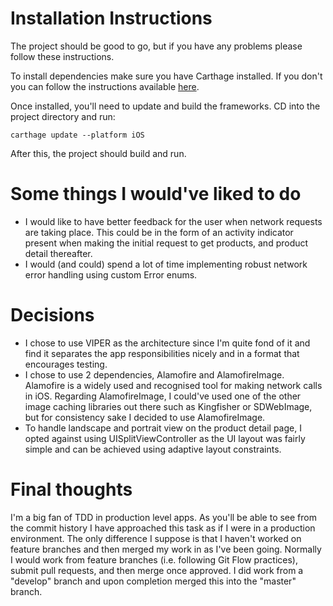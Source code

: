 # Installation Instructions

The project should be good to go, but if you have any problems please follow these instructions.

To install dependencies make sure you have Carthage installed. If you don't you can follow the instructions available [here](https://github.com/Carthage/Carthage/#installing-carthage).

Once installed, you'll need to update and build the frameworks. CD into the project directory and run:

```
carthage update --platform iOS
```

After this, the project should build and run.

# Some things I would've liked to do

- I would like to have better feedback for the user when network requests are taking place. This could be in the form of an activity indicator present when making the initial request to get products, and product detail thereafter.
- I would (and could) spend a lot of time implementing robust network error handling using custom Error enums.

# Decisions

- I chose to use VIPER as the architecture since I'm quite fond of it and find it separates the app responsibilities nicely and in a format that encourages testing.
- I chose to use 2 dependencies, Alamofire and AlamofireImage. Alamofire is a widely used and recognised tool for making network calls in iOS. Regarding AlamofireImage, I could've used one of the other image caching libraries out there such as Kingfisher or SDWebImage, but for consistency sake I decided to use AlamofireImage.
- To handle landscape and portrait view on the product detail page, I opted against using UISplitViewController as the UI layout was fairly simple and can be achieved using adaptive layout constraints.

# Final thoughts

I'm a big fan of TDD in production level apps. As you'll be able to see from the commit history I have approached this task as if I were in a production environment. The only difference I suppose is that I haven't worked on feature branches and then merged my work in as I've been going. Normally I would work from feature branches (i.e. following Git Flow practices), submit pull requests, and then merge once approved. I did work from a "develop" branch and upon completion merged this into the "master" branch.